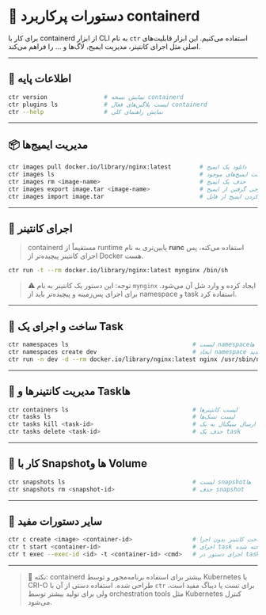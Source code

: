 # 🐳 دستورات پرکاربرد containerd

برای کار با containerd از ابزار CLI به نام `ctr` استفاده می‌کنیم. این ابزار قابلیت‌های اصلی مثل اجرای کانتینر، مدیریت ایمیج، لاگ‌ها و ... را فراهم می‌کند.

---

## 🧰 اطلاعات پایه

```bash
ctr version                # نمایش نسخه containerd
ctr plugins ls             # لیست پلاگین‌های فعال containerd
ctr --help                 # نمایش راهنمای کلی
```

---

## 📦 مدیریت ایمیج‌ها

```bash
ctr images pull docker.io/library/nginx:latest        # دانلود یک ایمیج
ctr images ls                                         # لیست ایمیج‌های موجود
ctr images rm <image-name>                            # حذف یک ایمیج
ctr images export image.tar <image-name>              # خروجی گرفتن از ایمیج
ctr images import image.tar                           # ایمپورت کردن ایمیج از فایل
```

---

## 🚀 اجرای کانتینر

> containerd مستقیماً از runtime پایین‌تری به نام **runc** استفاده می‌کنه، پس اجرای کانتینر پیچیده‌تر از Docker هست.

```bash
ctr run -t --rm docker.io/library/nginx:latest mynginx /bin/sh
```

> ⚠️ توجه: این دستور یک کانتینر به نام `mynginx` ایجاد کرده و وارد شل آن می‌شود. برای اجرای پس‌زمینه و پیچیده‌تر باید از namespace و task استفاده کرد.

---

## 🧪 ساخت و اجرای یک Task

```bash
ctr namespaces ls                                   # لیست namespaceها
ctr namespaces create dev                           # ایجاد namespace جدید
ctr run -n dev -d --rm docker.io/library/nginx:latest nginx /usr/sbin/nginx
```

---

## 🔄 مدیریت کانتینرها و Taskها

```bash
ctr containers ls                                   # لیست کانتینرها
ctr tasks ls                                        # لیست تسک‌ها
ctr tasks kill <task-id>                            # ارسال سیگنال به یک task
ctr tasks delete <task-id>                          # حذف یک task
```

---

## 📁 کار با Snapshotها و Volume

```bash
ctr snapshots ls                                    # لیست snapshotها
ctr snapshots rm <snapshot-id>                      # حذف snapshot
```

---

## 🔧 سایر دستورات مفید

```bash
ctr c create <image> <container-id>                 # ساخت کانتینر بدون اجرا
ctr t start <container-id>                          # اجرای task از کانتینر ساخته شده
ctr t exec --exec-id <id> -t <container-id> <cmd>   # اجرای دستور در task فعال
```

---

> 🧠 نکته: containerd بیشتر برای استفاده برنامه‌محور و توسط Kubernetes یا CRI-O طراحی شده. استفاده دستی از آن با `ctr` برای تست یا دیباگ مفید است، ولی برای تولید بیشتر توسط orchestration tools مثل Kubernetes کنترل می‌شود.


